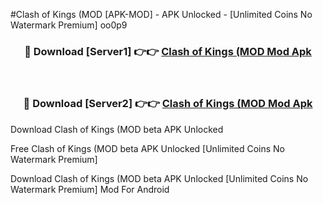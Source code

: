 #Clash of Kings (MOD [APK-MOD] - APK Unlocked - [Unlimited Coins No Watermark Premium] oo0p9



<div align="center">

<h3>🔴 Download [Server1] 👉👉 <a href="https://momento.my/?title=Clash_of_Kings_(MOD">Clash of Kings (MOD Mod Apk</a></h3><br>

<h3>🔴 Download [Server2] 👉👉 <a href="https://momento.my/?title=Clash_of_Kings_(MOD">Clash of Kings (MOD Mod Apk</a></h3>
</div>



Download Clash of Kings (MOD beta APK Unlocked

Free Clash of Kings (MOD beta APK Unlocked [Unlimited Coins No Watermark Premium]

Download Clash of Kings (MOD beta APK Unlocked [Unlimited Coins No Watermark Premium] Mod For Android
